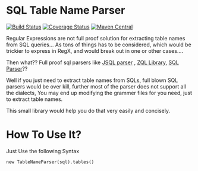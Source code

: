 # SQL Table Name Parser

[![Build Status](https://travis-ci.org/mnadeem/sql-table-name-parser.svg?branch=master)](https://travis-ci.org/mnadeem/sql-table-name-parser)
[![Coverage Status](https://coveralls.io/repos/github/mnadeem/sql-table-name-parser/badge.svg)](https://coveralls.io/github/mnadeem/sql-table-name-parser)
[![Maven Central](https://maven-badges.herokuapp.com/maven-central/com.github.mnadeem/sql-table-name-parser/badge.svg)](https://maven-badges.herokuapp.com/maven-central/com.github.mnadeem/sql-table-name-parser)


Regular Expressions are not full proof solution for extracting table names from SQL queries... As tons of things has to be considered, which would be trickier to express in RegX, and would break out in one or other cases....

Then what?? Full proof sql parsers like [JSQL parser](https://github.com/JSQLParser/JSqlParser) , [ZQL Library](http://zql.sourceforge.net/), [SQL Parser](http://www.sqlparser.com/)??

Well if you just need to extract table names from SQLs, full blown SQL parsers would be over kill, further most of the parser does not support all the dialects, You may end up modifying the grammer files for you need, just to extract table names.

This small library would help you do that very easily and concisely.

# How To Use It?

Just Use the following Syntax

    new TableNameParser(sql).tables()

